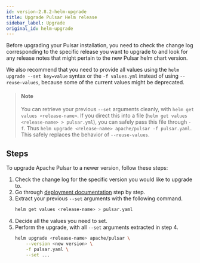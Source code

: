 ```yaml
---
id: version-2.8.2-helm-upgrade
title: Upgrade Pulsar Helm release
sidebar_label: Upgrade
original_id: helm-upgrade
---
```


Before upgrading your Pulsar installation, you need to check the change log corresponding to the specific release you want to upgrade to and look for any release notes that might pertain to the new Pulsar helm chart version.

We also recommend that you need to provide all values using the `helm upgrade --set key=value` syntax or the `-f values.yml` instead of using `--reuse-values`, because some of the current values might be deprecated.

> #### Note
>
> You can retrieve your previous `--set` arguments cleanly, with `helm get values <release-name>`. If you direct this into a file (`helm get values <release-name> > pulsar.yml`), you can safely
pass this file through `-f`. Thus `helm upgrade <release-name> apache/pulsar -f pulsar.yaml`. This safely replaces the behavior of `--reuse-values`.

## Steps

To upgrade Apache Pulsar to a newer version, follow these steps:

1. Check the change log for the specific version you would like to upgrade to.
2. Go through [deployment documentation](helm-deploy.md) step by step.
3. Extract your previous `--set` arguments with the following command.
    ```bash
    helm get values <release-name> > pulsar.yaml
    ```
4. Decide all the values you need to set.
5. Perform the upgrade, with all `--set` arguments extracted in step 4.
    ```bash
    helm upgrade <release-name> apache/pulsar \
        --version <new version> \
        -f pulsar.yaml \
        --set ...
    ```